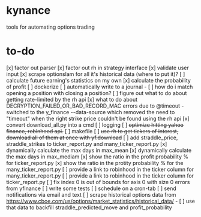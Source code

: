 # kynance
tools for automating options trading

# to-do
[x] factor out parser
[x] factor out rh in strategy interface
[x] validate user input
[x] scrape optionslam for all it's historical data (where to put it)?
[ ] calculate future earning's statistics on my own
[x] calculate the probability of profit
[ ] dockerize
[ ] automatically write to a journal
    - [ ] how do i match opening a position with closing a position?
[ ] figure out what to do about getting rate-limited by the rh api
[x] what to do about DECRYPTION_FAILED_OR_BAD_RECORD_MAC errors due to @timeout
    - switched to the y_finance --data-source which removed the need to "timeout" when the right strike price couldn't be found using the rh api
[x] convert download_all.py into a cmd
[ ] logging
[ ] ~~optimize hitting yahoo finance, robinhood api.~~
[ ] makefile
[ ] ~~use rh to get tickers of interest, download all of them at once with yf.download~~
[ ] add straddle_price, straddle_strikes to ticker_report.py and many_ticker_report.py
[x] dynamically calculate the max days in max_mean
[x] dynamically calculate the max days in max_mediam
[x] show the ratio in the profit probability % for ticker_report.py
[x] show the ratio in the protity probability % for the many_ticker_report.py
[ ] provide a link to robinhood in the ticker column for many_ticker_report.py
[ ] provide a link to robinhood in the ticker column for ticker_report.py
[ ] fix index 0 is out of bounds for axis 0 with size 0 errors from yfinance
[ ] write some tests
[ ] schedule on a cron-tab
[ ] send notifications via email and text
[ ] scrape historical options data from https://www.cboe.com/us/options/market_statistics/historical_data/
    - [ ] use that data to backfill straddle_predicted_move and profit_probability